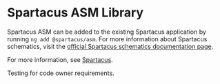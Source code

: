 # Spartacus ASM Library

Spartacus ASM can be added to the existing Spartacus application by running `ng add @spartacus/asm`. For more information about Spartacus schematics, visit the [official Spartacus schematics documentation page](https://sap.github.io/spartacus-docs/schematics/).

For more information, see [Spartacus](https://github.com/SAP/spartacus).

Testing for code owner requirements.
